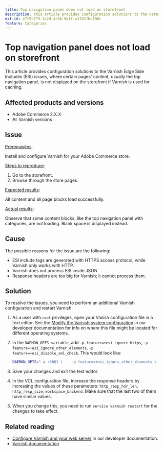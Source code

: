 ```yaml
---
title: Top navigation panel does not load on storefront
description: This article provides configuration solutions to the Varnish Edge Side Includes (ESI) issues, where certain pages' content, usually the top navigation panel, is not displayed on the storefront if Varnish is used for caching.
exl-id: e7f9b773-1a2d-4c3b-9e1f-a1781fbc898c
feature: Categories
---
```

# Top navigation panel does not load on storefront

This article provides configuration solutions to the Varnish Edge Side Includes (ESI) issues, where certain pages' content, usually the top navigation panel, is not displayed on the storefront if Varnish is used for caching.

## Affected products and versions

* Adobe Commerce 2.X.X
* All Varnish versions

## Issue

<u>Prerequisites</u>:

Install and configure Varnish for your Adobe Commerce store.

<u>Steps to reproduce</u>:

1. Go to the storefront.
1. Browse through the store pages.

<u>Expected results</u>:

All content and all page blocks load successfully.

<u>Actual results</u>:

Observe that some content blocks, like the top navigation panel with categories, are not loading. Blank space is displayed instead.

## Cause

The possible reasons for the issue are the following:

* ESI include tags are generated with HTTPS access protocol, while Varnish only works with HTTP.
* Varnish does not process ESI inside JSON.
* Response headers are too big for Varnish; it cannot process them.

## Solution

To resolve the issues, you need to perform an additional Varnish configuration and restart Varnish.

1. As a user with `root` privileges, open your Vanish configuration file in a text editor. See the [Modify the Varnish system configuration](https://devdocs.magento.com/guides/v2.3/config-guide/varnish/config-varnish-configure.html#config-varnish-config-sysvcl) in our developer documentation for info on where this file might be located for different operating systems.
1. In the `DAEMON_OPTS variable`, add `-p feature=+esi_ignore_https`, `-p  feature=+esi_ignore_other_elements`, `-p  feature=+esi_disable_xml_check`. This would look like:

    ```bash
    DAEMON_OPTS="-a :6081 \    -p feature=+esi_ignore_other_elements \    -p feature=+esi_disable_xml_check \    -p feature=+esi_ignore_https \    -T localhost:6082 \    -f /etc/varnish/default.vcl \    -S /etc/varnish/secret \    -s malloc,256m"
    ```

1. Save your changes and exit the text editor.
1. In the VCL configuration file, increase the response headers by increasing the values of these parameters: `http_resp_hdr_len`, `http_resp_size`, `workspace_backend`. Make sure that the last two of them have similar values.
1. When you change this, you need to run `service varnish restart` for the changes to take effect.

## Related reading

* [Configure Varnish and your web server](https://devdocs.magento.com/guides/v2.3/config-guide/varnish/config-varnish-configure.html#config-varnish-config-sysvcl) in our developer documentation.
* [Varnish documentation](https://varnish-cache.org/docs/5.1/reference/index.html)
